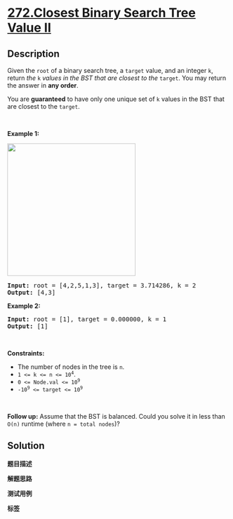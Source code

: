 # [272.Closest Binary Search Tree Value II](https://leetcode.com/problems/closest-binary-search-tree-value-ii/description/)

## Description

<p>Given the <code>root</code> of a binary search tree, a <code>target</code> value, and an integer <code>k</code>, return <em>the </em><code>k</code><em> values in the BST that are closest to the</em> <code>target</code>. You may return the answer in <strong>any order</strong>.</p>

<p>You are <strong>guaranteed</strong> to have only one unique set of <code>k</code> values in the BST that are closest to the <code>target</code>.</p>

<p>&nbsp;</p>
<p><strong class="example">Example 1:</strong></p>
<img alt="" src="https://fastly.jsdelivr.net/gh/doocs/leetcode@main/solution/0200-0299/0272.Closest%20Binary%20Search%20Tree%20Value%20II/images/closest1-1-tree.jpg" style="width: 292px; height: 302px;" />
<pre>
<strong>Input:</strong> root = [4,2,5,1,3], target = 3.714286, k = 2
<strong>Output:</strong> [4,3]
</pre>

<p><strong class="example">Example 2:</strong></p>

<pre>
<strong>Input:</strong> root = [1], target = 0.000000, k = 1
<strong>Output:</strong> [1]
</pre>

<p>&nbsp;</p>
<p><strong>Constraints:</strong></p>

<ul>
  <li>The number of nodes in the tree is <code>n</code>.</li>
  <li><code>1 &lt;= k &lt;= n &lt;= 10<sup>4</sup></code>.</li>
  <li><code>0 &lt;= Node.val &lt;= 10<sup>9</sup></code></li>
  <li><code>-10<sup>9</sup> &lt;= target &lt;= 10<sup>9</sup></code></li>
</ul>

<p>&nbsp;</p>
<p><strong>Follow up:</strong> Assume that the BST is balanced. Could you solve it in less than <code>O(n)</code> runtime (where <code>n = total nodes</code>)?</p>

## Solution

**题目描述**

**解题思路**

**测试用例**

**标签**
